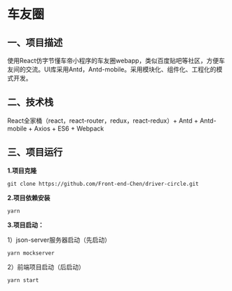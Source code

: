 # 车友圈

## 一、项目描述

使用React仿字节懂车帝小程序的车友圈webapp，类似百度贴吧等社区，方便车友间的交流。UI库采用Antd，Antd-mobile。采用模块化、组件化、工程化的模式开发。

## 二、技术栈

React全家桶（react，react-router，redux，react-redux）+ Antd + Antd-mobile + Axios + ES6 + Webpack

## 三、项目运行

**1.项目克隆**

```
git clone https://github.com/Front-end-Chen/driver-circle.git
```

**2.项目依赖安装**

```
yarn
```

**3.项目启动：**

1）json-server服务器启动（先启动）

```
yarn mockserver
```

2）前端项目启动（后启动）

```
yarn start
```

